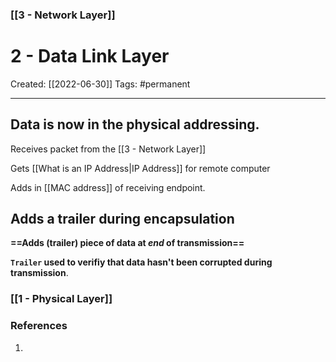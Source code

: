 ### [[3 - Network Layer]]

# 2 - Data Link Layer
Created:  [[2022-06-30]]
Tags: #permanent 

---
## Data is now in the **physical addressing**. 

Receives packet from the [[3 - Network Layer]] 

Gets [[What is an IP Address|IP Address]] for remote computer 

Adds in [[MAC address]] of receiving endpoint.



## Adds a trailer during encapsulation

**==Adds (trailer) piece of data  at _end_ of transmission==**


**`Trailer`
used to verifiy that data hasn't been corrupted during transmission**.



### [[1 - Physical Layer]]















### References
1. 